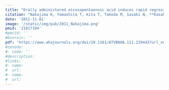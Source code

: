 ```yaml
---
title: "Orally administered eicosapentaenoic acid induces rapid regression of atherosclerosis via modulating the phenotype of dendritic cells in LDL receptor-deficient mice"
citation: "Nakajima K, Yamashita T, Kita T, Takeda M, Sasaki N, **Kasahara K**, Shinohara M, Rikitake Y, Ishida T, Yokoyama M, Hirata K. *Arterioscler Thromb Vasc Biol*. 2011 Sep;31(9):1963-72. doi: 10.1161/ATVBAHA.111.229443. Epub 2011 Aug 4."
date: '2011-11-01'
image: '/static/img/pub/2011_Nakajima.png'
pmid: '21817104'
#pmcid: ''
#biorxiv: ''
pdf: 'https://www.ahajournals.org/doi/10.1161/ATVBAHA.111.229443?url_ver=Z39.88-2003&rfr_id=ori:rid:crossref.org&rfr_dat=cr_pub%20%200pubmed'
#zenodo: 
#- code: ''
#description:
#links:
#- name: 
#  url: 
#- name:
#  url:
---
```

